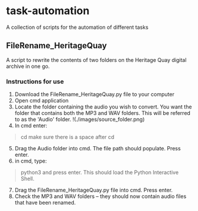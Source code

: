 # task-automation
A collection of scripts for the automation of different tasks

## FileRename_HeritageQuay
A script to rewrite the contents of two folders on the Heritage Quay digital archive in one go. 

### Instructions for use 
1. Download the FileRename_HeritageQuay.py file to your computer
2. Open cmd application 
3. Locate the folder containing the audio you wish to convert. You want the folder that contains both the MP3 and WAV folders. This will be referred to as the 'Audio' folder. 
!(./images/source_folder.png)
4. In cmd enter: 
> cd 
make sure there is a space after cd
5. Drag the Audio folder into cmd. The file path should populate. Press enter. 
6. in cmd, type: 
>python3
and press enter. This should load the Python Interactive Shell. 
7. Drag the FileRename_HeritageQuay.py file into cmd. Press enter. 
8. Check the MP3 and WAV folders – they should now contain audio files that have been renamed. 